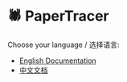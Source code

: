 # 🕷️ PaperTracer

Choose your language / 选择语言:

- [English Documentation](README_en.md)
- [中文文档](README_zh.md)
